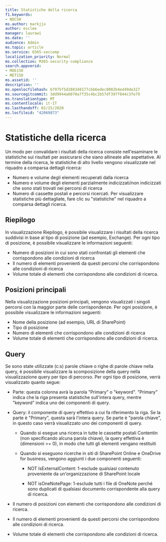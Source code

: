 ```yaml
---
title: Statistiche della ricerca
f1.keywords:
- NOCSH
ms.author: markjjo
author: esclee
manager: laurawi
ms.date: ''
audience: Admin
ms.topic: article
ms.service: O365-seccomp
localization_priority: Normal
ms.collection: M365-security-compliance
search.appverid:
- MOE150
- MET150
ms.assetid: ''
description: ''
ms.openlocfilehash: b7975f5d288348177cbb6edec8002b4ed49de327
ms.sourcegitcommit: 3dd9944a6070a7f35c4bc2b57df397f844c3fe79
ms.translationtype: MT
ms.contentlocale: it-IT
ms.lasthandoff: 02/15/2020
ms.locfileid: "42069873"
---
```

# <a name="search-statistics"></a>Statistiche della ricerca

Un modo per convalidare i risultati della ricerca consiste nell'esaminare le statistiche sui risultati per assicurarsi che siano allineate alle aspettative. Al termine della ricerca, le statistiche di alto livello vengono visualizzate nel riquadro a comparsa dettagli ricerca:
- Numero e volume degli elementi recuperati dalla ricerca
- Numero e volume degli elementi parzialmente indicizzati/non indicizzati che sono stati trovati nei percorsi di ricerca
- Numero di cassette postali e percorsi ricercati.
Per visualizzare statistiche più dettagliate, fare clic su "statistiche" nel riquadro a comparsa dettagli ricerca.

## <a name="summary"></a>Riepilogo

In visualizzazione Riepilogo, è possibile visualizzare i risultati della ricerca suddivisi in base al tipo di posizione (ad esempio, Exchange). Per ogni tipo di posizione, è possibile visualizzare le informazioni seguenti:
- Numero di posizioni in cui sono stati confrontati gli elementi che corrispondono alle condizioni di ricerca
- Il numero di elementi provenienti da questi percorsi che corrispondono alle condizioni di ricerca
- Volume totale di elementi che corrispondono alle condizioni di ricerca.

## <a name="top-locations"></a>Posizioni principali

Nella visualizzazione posizioni principali, vengono visualizzati i singoli percorsi con la maggior parte delle corrispondenze. Per ogni posizione, è possibile visualizzare le informazioni seguenti:
- Nome della posizione (ad esempio, URL di SharePoint)
- Tipo di posizione
- Numero di elementi che corrispondono alle condizioni di ricerca
- Volume totale di elementi che corrispondono alle condizioni di ricerca.

## <a name="queries"></a>Query

Se sono state utilizzate (c:s) parole chiave o righe di parole chiave nella query, è possibile visualizzare la scomposizione della query nella visualizzazione query per tipo di percorso. Per ogni tipo di posizione, verrà visualizzato quanto segue:

- Parte: questa colonna avrà la parola "Primary" o "keyword". "Primary" indica che la riga presenta statistiche sull'intera query, mentre "keyword" indica uno dei componenti di query.

- Query: il componente di query effettivo a cui fa riferimento la riga. Se la parte è "Primary", questa sarà l'intera query. Se parte è "parola chiave", in questo caso verrà visualizzato uno dei componenti di query.
  
  - Quando si esegue una ricerca in tutte le cassette postali Contentin (non specificando alcuna parola chiave), la query effettiva è (dimensioni >= 0), in modo che tutti gli elementi vengano restituiti
  
  - Quando si eseguono ricerche in siti di SharePoint Online e OneDrive for business, vengono aggiunti i due componenti seguenti:
    
    - NOT IsExternalContent: 1-esclude qualsiasi contenuto proveniente da un'organizzazione di SharePoint locale
    
    - NOT isOneNotePage: 1-esclude tutti i file di OneNote perché sono duplicati di qualsiasi documento corrispondente alla query di ricerca.

- Il numero di posizioni con elementi che corrispondono alle condizioni di ricerca.

- Il numero di elementi provenienti da questi percorsi che corrispondono alle condizioni di ricerca.

- Volume totale di elementi che corrispondono alle condizioni di ricerca.
